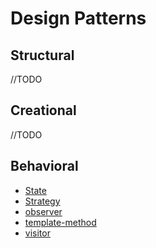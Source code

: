 # Design Patterns

## Structural

//TODO

## Creational

//TODO

## Behavioral

- [State](./behavioral/state/state.go)
- [Strategy](./behavioral/strategy/strategy.go)
- [observer](./behavioral/observer/observer.go)
- [template-method](./behavioral/template-method/template-method.go)
- [visitor](./behavioral/visitor/visitor.go)
